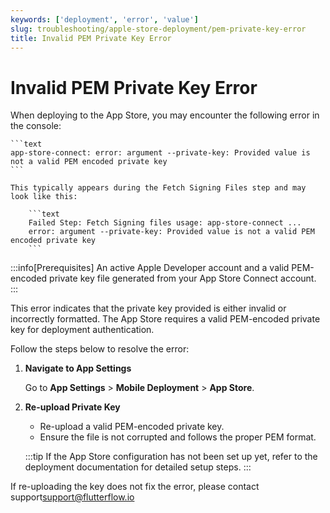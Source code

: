```yaml
---
keywords: ['deployment', 'error', 'value']
slug: troubleshooting/apple-store-deployment/pem-private-key-error
title: Invalid PEM Private Key Error
---
```


# Invalid PEM Private Key Error

When deploying to the App Store, you may encounter the following error in the console:

    ```text
    app-store-connect: error: argument --private-key: Provided value is not a valid PEM encoded private key
    ```

    This typically appears during the Fetch Signing Files step and may look like this:

        ```text
        Failed Step: Fetch Signing files usage: app-store-connect ...
        error: argument --private-key: Provided value is not a valid PEM encoded private key
        ```

:::info[Prerequisites]
An active Apple Developer account and a valid PEM-encoded private key file generated from your App Store Connect account.
:::

This error indicates that the private key provided is either invalid or incorrectly formatted. The App Store requires a valid PEM-encoded private key for deployment authentication.

Follow the steps below to resolve the error:

1. **Navigate to App Settings**

    Go to **App Settings** > **Mobile Deployment** > **App Store**.

2. **Re-upload Private Key**

    - Re-upload a valid PEM-encoded private key.
    - Ensure the file is not corrupted and follows the proper PEM format.

    :::tip
    If the App Store configuration has not been set up yet, refer to the deployment documentation for detailed setup steps.
    :::

If re-uploading the key does not fix the error, please contact support[support@flutterflow.io](mailto:support@flutterflow.io)

